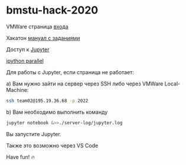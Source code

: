 # bmstu-hack-2020


VMWare страница [входа](https://195.19.40.127/vsphere-client/?csp)

Хакатон [мануал с заданиями]( https://alexbmstu.github.io/2020/)

Доступ к [Jupyter]( http://195.19.36.68:8888/ )

[ ipython parallel ](https://github.com/ipython/ipyparallel)

Для работы с Jupyter, если страница не работает:

a) Вам нужно зайти на сервер через SSH либо через VMWare Local-Machine:

```bash
ssh team02@195.19.36.68 -p 2022
```

b) Вам необходимо выполнить команду

```bash
jupyter notebook &>>./server-log/jupyter.log
```

Вы запустите Jupyter.

Также это возможно через VS Code

Have fun! 🔥
